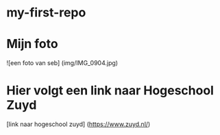 # my-first-repo
# Mijn foto
![een foto van seb] (img/IMG_0904.jpg)
# Hier volgt een link naar Hogeschool Zuyd
[link naar hogeschool zuyd] (https://www.zuyd.nl/)

